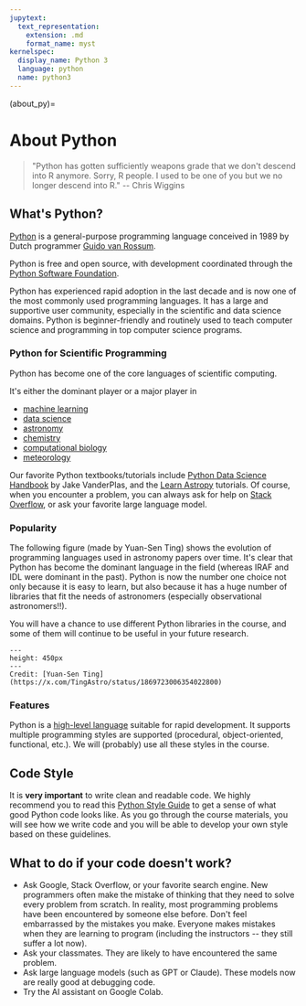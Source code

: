 ```yaml
---
jupytext:
  text_representation:
    extension: .md
    format_name: myst
kernelspec:
  display_name: Python 3
  language: python
  name: python3
---
```


(about_py)=

# About Python

> \"Python has gotten sufficiently weapons grade that we don't descend
> into R anymore. Sorry, R people. I used to be one of you but we no
> longer descend into R.\" -- Chris Wiggins


## What\'s Python?

[Python](https://www.python.org) is a general-purpose programming
language conceived in 1989 by Dutch programmer [Guido van
Rossum](https://en.wikipedia.org/wiki/Guido_van_Rossum).

Python is free and open source, with development coordinated through the
[Python Software Foundation](https://www.python.org/psf/).

Python has experienced rapid adoption in the last decade and is now one
of the most commonly used programming languages. It has a large and supportive user community, especially in the scientific and data science domains. Python is beginner-friendly and routinely used to teach computer science and programming in top computer science programs.

### Python for Scientific Programming

Python has become one of the core languages of scientific computing.

It\'s either the dominant player or a major player in

-   [machine learning](https://pytorch.org/)
-   [data science](http://scikit-learn.org/stable/)
-   [astronomy](http://www.astropy.org/)
-   [chemistry](http://chemlab.github.io/chemlab/)
-   [computational biology](http://biopython.org/wiki/Main_Page)
-   [meteorology](https://pypi.org/project/meteorology/)



Our favorite Python textbooks/tutorials include [Python Data Science Handbook](https://jakevdp.github.io/PythonDataScienceHandbook/) by Jake VanderPlas, and the [Learn Astropy](https://learn.astropy.org/) tutorials. Of course, when you encounter a problem, you can always ask for help on [Stack Overflow](https://stackoverflow.com/), or ask your favorite large language model. 


### Popularity

The following figure (made by Yuan-Sen Ting) shows the evolution of programming languages used in astronomy papers over time. It's clear that Python has become the dominant language in the field (whereas IRAF and IDL were dominant in the past). Python is now the number one choice not only because it is easy to learn, but also because it has a huge number of libraries that fit the needs of astronomers (especially observational astronomers!!).

You will have a chance to use different Python libraries in the course, and some of them will continue to be useful in your future research.


```{figure} /_static/lecture_specific/about_py/astro_language_evolution.jpeg
---
height: 450px
---
Credit: [Yuan-Sen Ting](https://x.com/TingAstro/status/1869723006354022800)
```


### Features

Python is a [high-level language](https://en.wikipedia.org/wiki/High-level_programming_language) suitable for rapid development. It supports multiple programming styles are supported (procedural, object-oriented, functional, etc.). We will (probably) use all these styles in the course.

## Code Style

It is **very important** to write clean and readable code. We highly recommend you to read this [Python Style Guide](https://www.classes.cs.uchicago.edu/archive/2017/fall/12100-1/style-guide/index.html) to get a sense of what good Python code looks like. As you go through the course materials, you will see how we write code and you will be able to develop your own style based on these guidelines.


## What to do if your code doesn't work?
- Ask Google, Stack Overflow, or your favorite search engine. New programmers often make the mistake of thinking that they need to solve every problem from scratch. In reality, most programming problems have been encountered by someone else before. Don't feel embarrassed by the mistakes you make. Everyone makes mistakes when they are learning to program (including the instructors -- they still suffer a lot now).
- Ask your classmates. They are likely to have encountered the same problem.
- Ask large language models (such as GPT or Claude). These models now are really good at debugging code.
- Try the AI assistant on Google Colab. 